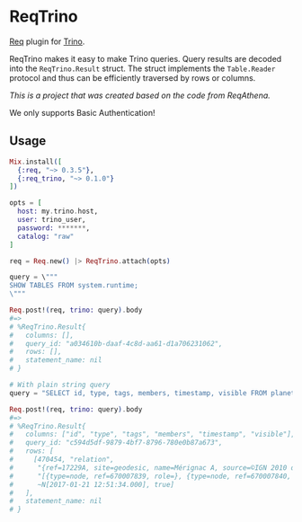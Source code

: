 # ReqTrino

[Req](https://github.com/wojtekmach/req) plugin for [Trino](https://trino.io/).

ReqTrino makes it easy to make Trino queries. Query results are decoded into the `ReqTrino.Result` struct.
The struct implements the `Table.Reader` protocol and thus can be efficiently traversed by rows or columns.

*This is a project that was created based on the code from ReqAthena.*

We only supports Basic Authentication!


## Usage

```elixir
Mix.install([
  {:req, "~> 0.3.5"},
  {:req_trino, "~> 0.1.0"}
])

opts = [
  host: my.trino.host,
  user: trino_user,
  password: *******,
  catalog: "raw"
]

req = Req.new() |> ReqTrino.attach(opts)

query = \"""
SHOW TABLES FROM system.runtime;
\"""

Req.post!(req, trino: query).body
#=>
# %ReqTrino.Result{
#   columns: [],
#   query_id: "a034610b-daaf-4c8d-aa61-d1a706231062",
#   rows: [],
#   statement_name: nil
# }

# With plain string query
query = "SELECT id, type, tags, members, timestamp, visible FROM planet WHERE id = 470454 and type = 'relation'"

Req.post!(req, trino: query).body
#=>
# %ReqTrino.Result{
#   columns: ["id", "type", "tags", "members", "timestamp", "visible"],
#   query_id: "c594d5df-9879-4bf7-8796-780e0b87a673",
#   rows: [
#     [470454, "relation",
#      "{ref=17229A, site=geodesic, name=Mérignac A, source=©IGN 2010 dans le cadre de la cartographie réglementaire, type=site, url=http://geodesie.ign.fr/fiches/index.php?module=e&action=fichepdf&source=carte&sit_no=17229A, network=NTF-5}",
#      "[{type=node, ref=670007839, role=}, {type=node, ref=670007840, role=}]",
#      ~N[2017-01-21 12:51:34.000], true]
#   ],
#   statement_name: nil
# }
```
